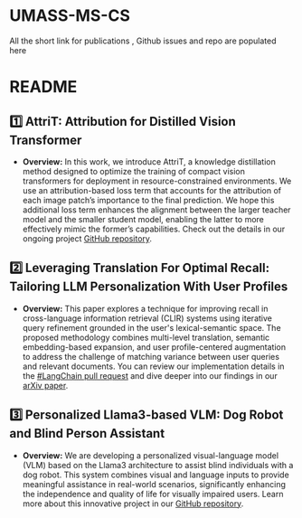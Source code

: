 # UMASS-MS-CS
All the short link for publications , Github issues and repo are populated here 

# README

## 1️⃣ AttriT: Attribution for Distilled Vision Transformer
* **Overview:** In this work, we introduce AttriT, a knowledge distillation method designed to optimize the training of compact vision transformers for deployment in resource-constrained environments. We use an attribution-based loss term that accounts for the attribution of each image patch’s importance to the final prediction. We hope this additional loss term enhances the alignment between the larger teacher model and the smaller student model, enabling the latter to more effectively mimic the former’s capabilities. Check out the details in our ongoing project [GitHub repository](#).

## 2️⃣ Leveraging Translation For Optimal Recall: Tailoring LLM Personalization With User Profiles
* **Overview:** This paper explores a technique for improving recall in cross-language information retrieval (CLIR) systems using iterative query refinement grounded in the user's lexical-semantic space. The proposed methodology combines multi-level translation, semantic embedding-based expansion, and user profile-centered augmentation to address the challenge of matching variance between user queries and relevant documents. You can review our implementation details in the [#LangChain pull request](#) and dive deeper into our findings in our [arXiv paper](#).

## 3️⃣ Personalized Llama3-based VLM: Dog Robot and Blind Person Assistant
* **Overview:** We are developing a personalized visual-language model (VLM) based on the Llama3 architecture to assist blind individuals with a dog robot. This system combines visual and language inputs to provide meaningful assistance in real-world scenarios, significantly enhancing the independence and quality of life for visually impaired users. Learn more about this innovative project in our [GitHub repository](#).
